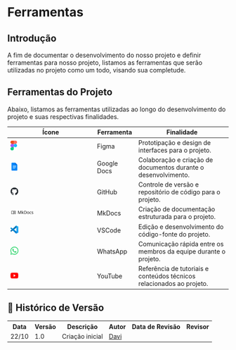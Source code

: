 # Ferramentas

## Introdução

A fim de documentar o desenvolvimento do nosso projeto e definir ferramentas para nosso projeto, listamos as ferramentas que serão utilizadas no projeto como um todo, visando sua completude. 

## Ferramentas do Projeto

Abaixo, listamos as ferramentas utilizadas ao longo do desenvolvimento do projeto e suas respectivas finalidades.

<div align= "center">
    <table>
        <thead>
            <tr>
                <th>Ícone</th>
                <th>Ferramenta</th>
                <th>Finalidade</th>
            </tr>
        </thead>
        <tbody>
            <tr>
                <td> <img  alt="img_Figma" src="../assets/ferramentas/figma.png" style="width: 8%; height: auto; object-fit: cover;"></td>
                <td>Figma</td>
                <td>Prototipação e design de interfaces para o projeto.</td>
            </tr>
            <tr>
                <td><img src="../assets/ferramentas/gdocs.png"  style="width: 10%; height: auto; object-fit: cover;"></td>
                <td>Google Docs</td>
                <td>Colaboração e criação de documentos durante o desenvolvimento.</td>
            </tr>
            <tr>
                <td><img src="../assets/ferramentas/github.png"  style="width: 10%; height: auto; object-fit: cover;"></td>
                <td>GitHub</td>
                <td>Controle de versão e repositório de código para o projeto.</td>
            </tr>
            <tr>
                <td><img src="../assets/ferramentas/mkdocs.png" style="width: 30%; height: auto; object-fit: cover;"></td>
                <td>MkDocs</td>
                <td>Criação de documentação estruturada para o projeto.</td>
            </tr>
            <tr>
                <td><img src="../assets/ferramentas/vscode.png" style="width: 10%; height: auto; object-fit: cover;"></td>
                <td>VSCode</td>
                <td>Edição e desenvolvimento do código-fonte do projeto.</td>
            </tr>
            <tr>
                <td><img src="../assets/ferramentas/whatsapp.png"  style="width: 10%; height: auto; object-fit: cover;"></td>
                <td>WhatsApp</td>
                <td>Comunicação rápida entre os membros da equipe durante o projeto.</td>
            </tr>
            <tr>
                <td><img src="../assets/ferramentas/youtube.png"  style="width: 10%; height: auto; object-fit: cover;"></td>
                <td>YouTube</td>
                <td>Referência de tutoriais e conteúdos técnicos relacionados ao projeto.</td>
            </tr>
        </tbody>
    </table>
    
</div>

## :round_pushpin: Histórico de Versão 
<div align="center">
    <table style="margin: auto;">
        <tr>
            <th>Data</th>
            <th>Versão</th>
            <th>Descrição</th>
            <th>Autor</th>
            <th>Data de Revisão</th>
            <th>Revisor</th>
        </tr>
        <tr>
            <td>22/10</td>
            <td>1.0</td>
            <td>Criação inicial</td>
            <td><a href="https://github.com/Jagaima">Davi</a></td>
            <td></td>
            <td><a href=""></a></td>
         </tr>
        </table>
    </div>
